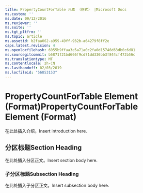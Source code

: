```yaml
---
title: PropertyCountForTable 元素 （格式） |Microsoft Docs
ms.custom: ''
ms.date: 09/12/2016
ms.reviewer: ''
ms.suite: ''
ms.tgt_pltfrm: ''
ms.topic: article
ms.assetid: b2faa062-a959-49ff-932b-a64279f8ff2e
caps.latest.revision: 4
ms.openlocfilehash: 6055b9ffaa3e5a71a0c2fa0d15746d63db0c6d81
ms.sourcegitcommit: b6871f21bd666f9cd71dd336bb3f844cf472b56c
ms.translationtype: MT
ms.contentlocale: zh-CN
ms.lasthandoff: 02/03/2019
ms.locfileid: "56853153"
---
```

# <a name="propertycountfortable-element-format"></a><span data-ttu-id="c99f3-102">PropertyCountForTable Element (Format)</span><span class="sxs-lookup"><span data-stu-id="c99f3-102">PropertyCountForTable Element (Format)</span></span>

<span data-ttu-id="c99f3-103">在此处插入介绍。</span><span class="sxs-lookup"><span data-stu-id="c99f3-103">Insert introduction here.</span></span>

## <a name="section-heading"></a><span data-ttu-id="c99f3-104">分区标题</span><span class="sxs-lookup"><span data-stu-id="c99f3-104">Section Heading</span></span>

<span data-ttu-id="c99f3-105">在此处插入分区正文。</span><span class="sxs-lookup"><span data-stu-id="c99f3-105">Insert section body here.</span></span>

### <a name="subsection-heading"></a><span data-ttu-id="c99f3-106">子分区标题</span><span class="sxs-lookup"><span data-stu-id="c99f3-106">Subsection Heading</span></span>

<span data-ttu-id="c99f3-107">在此处插入子分区正文。</span><span class="sxs-lookup"><span data-stu-id="c99f3-107">Insert subsection body here.</span></span>
